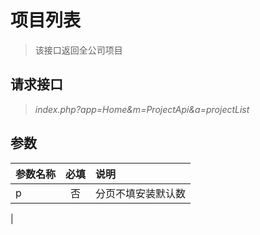 # 项目列表

> 该接口返回全公司项目

## 请求接口

>  *index.php?app=Home&m=ProjectApi&a=projectList*


## 参数

| 参数名称      |    必填 | 说明  |
| :-------- | :--------:| :-- |
| p  | 否 |  分页不填安装默认数   |
|



